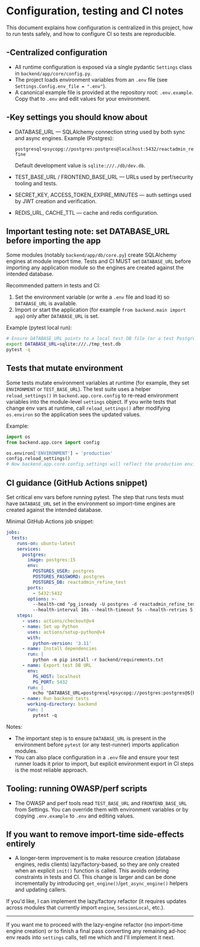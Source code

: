Configuration, testing and CI notes
=================================

This document explains how configuration is centralized in this project, how to run tests safely, and how to configure CI so tests are reproducible.

-Centralized configuration
-------------------------

- All runtime configuration is exposed via a single pydantic `Settings` class in `backend/app/core/config.py`.
- The project loads environment variables from an `.env` file (see `Settings.Config.env_file = ".env"`).
- A canonical example file is provided at the repository root: `.env.example`. Copy that to `.env` and edit values for your environment.

-Key settings you should know about
---------------------------------

- DATABASE_URL — SQLAlchemy connection string used by both sync and async engines. Example (Postgres):

  `postgresql+psycopg://postgres:postgres@localhost:5432/reactadmin_refine`

  Default development value is `sqlite:///./db/dev.db`.

- TEST_BASE_URL / FRONTEND_BASE_URL — URLs used by perf/security tooling and tests.
- SECRET_KEY, ACCESS_TOKEN_EXPIRE_MINUTES — auth settings used by JWT creation and verification.
- REDIS_URL, CACHE_TTL — cache and redis configuration.

Important testing note: set DATABASE_URL before importing the app
----------------------------------------------------------------

Some modules (notably `backend/app/db/core.py`) create SQLAlchemy engines at module import time. Tests and CI MUST set `DATABASE_URL` before importing any application module so the engines are created against the intended database.

Recommended pattern in tests and CI:

1. Set the environment variable (or write a `.env` file and load it) so `DATABASE_URL` is available.
2. Import or start the application (for example `from backend.main import app`) only after `DATABASE_URL` is set.

Example (pytest local run):

```bash
# Ensure DATABASE_URL points to a local test DB file (or a test Postgres instance) before running pytest
export DATABASE_URL=sqlite:///./tmp_test.db
pytest -q
```

Tests that mutate environment
----------------------------

Some tests mutate environment variables at runtime (for example, they set `ENVIRONMENT` or `TEST_BASE_URL`). The test suite uses a helper `reload_settings()` in `backend.app.core.config` to re-read environment variables into the module-level `settings` object. If you write tests that change env vars at runtime, call `reload_settings()` after modifying `os.environ` so the application sees the updated values.

Example:

```python
import os
from backend.app.core import config

os.environ['ENVIRONMENT'] = 'production'
config.reload_settings()
# Now backend.app.core.config.settings will reflect the production environment
```

CI guidance (GitHub Actions snippet)
----------------------------------

Set critical env vars before running pytest. The step that runs tests must have `DATABASE_URL` set in the environment so import-time engines are created against the intended database.

Minimal GitHub Actions job snippet:

```yaml
jobs:
  tests:
    runs-on: ubuntu-latest
    services:
      postgres:
        image: postgres:15
        env:
          POSTGRES_USER: postgres
          POSTGRES_PASSWORD: postgres
          POSTGRES_DB: reactadmin_refine_test
        ports:
          - 5432:5432
        options: >-
          --health-cmd "pg_isready -U postgres -d reactadmin_refine_test" \
          --health-interval 10s --health-timeout 5s --health-retries 5
    steps:
      - uses: actions/checkout@v4
      - name: Set up Python
        uses: actions/setup-python@v4
        with:
          python-version: '3.11'
      - name: Install dependencies
        run: |
          python -m pip install -r backend/requirements.txt
      - name: Export test DB URL
        env:
          PG_HOST: localhost
          PG_PORT: 5432
        run: |
          echo "DATABASE_URL=postgresql+psycopg://postgres:postgres@${PG_HOST}:${PG_PORT}/reactadmin_refine_test" >> $GITHUB_ENV
      - name: Run backend tests
        working-directory: backend
        run: |
          pytest -q
```

Notes:

- The important step is to ensure `DATABASE_URL` is present in the environment before `pytest` (or any test-runner) imports application modules.
- You can also place configuration in a `.env` file and ensure your test runner loads it prior to import, but explicit environment export in CI steps is the most reliable approach.


Tooling: running OWASP/perf scripts
----------------------------------

- The OWASP and perf tools read `TEST_BASE_URL` and `FRONTEND_BASE_URL` from Settings. You can override them with environment variables or by copying `.env.example` to `.env` and editing values.

If you want to remove import-time side-effects entirely
----------------------------------------------------

- A longer-term improvement is to make resource creation (database engines, redis clients) lazy/factory-based, so they are only created when an explicit `init()` function is called. This avoids ordering constraints in tests and CI. This change is larger and can be done incrementally by introducing `get_engine()`/`get_async_engine()` helpers and updating callers.

If you'd like, I can implement the lazy/factory refactor (it requires updates across modules that currently import `engine`, `SessionLocal`, etc.).

---

If you want me to proceed with the lazy-engine refactor (no import-time engine creation) or to finish a final pass converting any remaining ad-hoc env reads into `settings` calls, tell me which and I'll implement it next.
